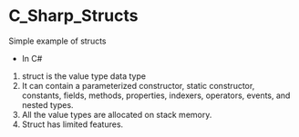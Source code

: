 # C_Sharp_Structs
Simple example of structs

* In C#
1. struct is the value type data type
2. It can contain a parameterized constructor, static constructor, constants, fields, methods, properties, indexers, operators, events, and nested types.
3. All the value types are allocated on stack memory.
4. Struct has limited features.